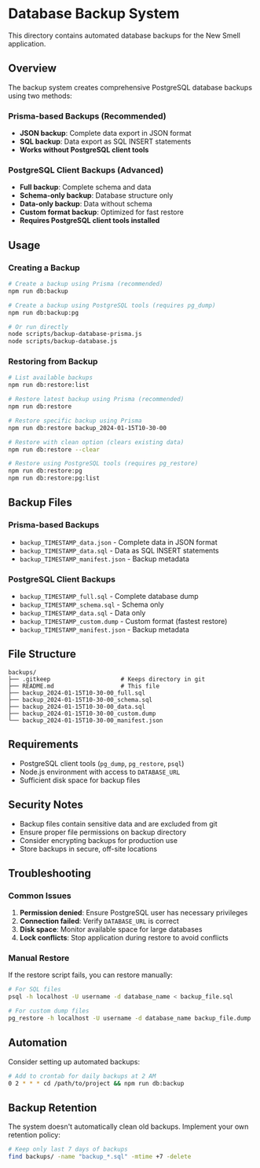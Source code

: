 # Database Backup System

This directory contains automated database backups for the New Smell application.

## Overview

The backup system creates comprehensive PostgreSQL database backups using two methods:

### Prisma-based Backups (Recommended)

- **JSON backup**: Complete data export in JSON format
- **SQL backup**: Data export as SQL INSERT statements
- **Works without PostgreSQL client tools**

### PostgreSQL Client Backups (Advanced)

- **Full backup**: Complete schema and data
- **Schema-only backup**: Database structure only
- **Data-only backup**: Data without schema
- **Custom format backup**: Optimized for fast restore
- **Requires PostgreSQL client tools installed**

## Usage

### Creating a Backup

```bash
# Create a backup using Prisma (recommended)
npm run db:backup

# Create a backup using PostgreSQL tools (requires pg_dump)
npm run db:backup:pg

# Or run directly
node scripts/backup-database-prisma.js
node scripts/backup-database.js
```

### Restoring from Backup

```bash
# List available backups
npm run db:restore:list

# Restore latest backup using Prisma (recommended)
npm run db:restore

# Restore specific backup using Prisma
npm run db:restore backup_2024-01-15T10-30-00

# Restore with clean option (clears existing data)
npm run db:restore --clear

# Restore using PostgreSQL tools (requires pg_restore)
npm run db:restore:pg
npm run db:restore:pg:list
```

## Backup Files

### Prisma-based Backups

- `backup_TIMESTAMP_data.json` - Complete data in JSON format
- `backup_TIMESTAMP_data.sql` - Data as SQL INSERT statements
- `backup_TIMESTAMP_manifest.json` - Backup metadata

### PostgreSQL Client Backups

- `backup_TIMESTAMP_full.sql` - Complete database dump
- `backup_TIMESTAMP_schema.sql` - Schema only
- `backup_TIMESTAMP_data.sql` - Data only
- `backup_TIMESTAMP_custom.dump` - Custom format (fastest restore)
- `backup_TIMESTAMP_manifest.json` - Backup metadata

## File Structure

```
backups/
├── .gitkeep                    # Keeps directory in git
├── README.md                   # This file
├── backup_2024-01-15T10-30-00_full.sql
├── backup_2024-01-15T10-30-00_schema.sql
├── backup_2024-01-15T10-30-00_data.sql
├── backup_2024-01-15T10-30-00_custom.dump
└── backup_2024-01-15T10-30-00_manifest.json
```

## Requirements

- PostgreSQL client tools (`pg_dump`, `pg_restore`, `psql`)
- Node.js environment with access to `DATABASE_URL`
- Sufficient disk space for backup files

## Security Notes

- Backup files contain sensitive data and are excluded from git
- Ensure proper file permissions on backup directory
- Consider encrypting backups for production use
- Store backups in secure, off-site locations

## Troubleshooting

### Common Issues

1. **Permission denied**: Ensure PostgreSQL user has necessary privileges
2. **Connection failed**: Verify `DATABASE_URL` is correct
3. **Disk space**: Monitor available space for large databases
4. **Lock conflicts**: Stop application during restore to avoid conflicts

### Manual Restore

If the restore script fails, you can restore manually:

```bash
# For SQL files
psql -h localhost -U username -d database_name < backup_file.sql

# For custom dump files
pg_restore -h localhost -U username -d database_name backup_file.dump
```

## Automation

Consider setting up automated backups:

```bash
# Add to crontab for daily backups at 2 AM
0 2 * * * cd /path/to/project && npm run db:backup
```

## Backup Retention

The system doesn't automatically clean old backups. Implement your own retention policy:

```bash
# Keep only last 7 days of backups
find backups/ -name "backup_*.sql" -mtime +7 -delete
```
